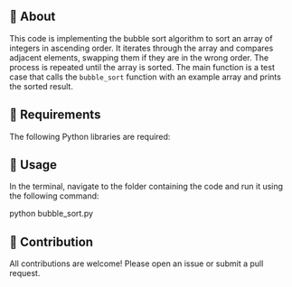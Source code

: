 ## :space_invader: About

This code is implementing the bubble sort algorithm to sort an array of integers in ascending order. It iterates through the array and compares adjacent elements, swapping them if they are in the wrong order. The process is repeated until the array is sorted. The main function is a test case that calls the `bubble_sort` function with an example array and prints the sorted result.

## :wrench: Requirements

The following Python libraries are required:



## :runner:  Usage

In the terminal, navigate to the folder containing the code and run it using the following command:

python bubble_sort.py

## :raising_hand: Contribution

All contributions are welcome! Please open an issue or submit a pull request.

